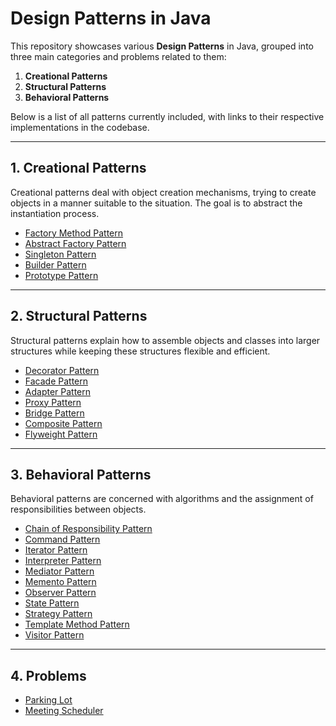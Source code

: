 # Design Patterns in Java

This repository showcases various **Design Patterns** in Java, grouped into three main categories and problems related to them:
1. **Creational Patterns**  
2. **Structural Patterns**  
3. **Behavioral Patterns**

Below is a list of all patterns currently included, with links to their respective implementations in the codebase.

---

## 1. Creational Patterns

Creational patterns deal with object creation mechanisms, trying to create objects in a manner suitable to the situation. The goal is to abstract the instantiation process.

- [Factory Method Pattern](src/main/java/org/vikram/factorymethodpattern) 
- [Abstract Factory Pattern](src/main/java/org/vikram/abstractfactorypattern)
- [Singleton Pattern](src/main/java/org/vikram/singletonpattern)
- [Builder Pattern](src/main/java/org/vikram/builderpattern)   
- [Prototype Pattern](src/main/java/org/vikram/prototypepattern)  

---

## 2. Structural Patterns

Structural patterns explain how to assemble objects and classes into larger structures while keeping these structures flexible and efficient.

- [Decorator Pattern](src/main/java/org/vikram/decoratorpattern)
- [Facade Pattern](src/main/java/org/vikram/facadepattern)  
- [Adapter Pattern](src/main/java/org/vikram/adapterpattern)
- [Proxy Pattern](src/main/java/org/vikram/proxypattern)
- [Bridge Pattern](src/main/java/org/vikram/bridgepattern)  
- [Composite Pattern](src/main/java/org/vikram/compositepattern)  
- [Flyweight Pattern](src/main/java/org/vikram/flyweightpattern)  

---

## 3. Behavioral Patterns

Behavioral patterns are concerned with algorithms and the assignment of responsibilities between objects.

- [Chain of Responsibility Pattern](src/main/java/org/vikram/chainofresponsibilitypattern)  
- [Command Pattern](src/main/java/org/vikram/commandpattern)
- [Iterator Pattern](src/main/java/org/vikram/iteratorpattern)  
- [Interpreter Pattern](src/main/java/org/vikram/interpreterpattern)  
- [Mediator Pattern](src/main/java/org/vikram/mediatorpattern)  
- [Memento Pattern](src/main/java/org/vikram/mementopattern)  
- [Observer Pattern](src/main/java/org/vikram/observerpattern)  
- [State Pattern](src/main/java/org/vikram/statepattern)  
- [Strategy Pattern](src/main/java/org/vikram/strategypattern)  
- [Template Method Pattern](src/main/java/org/vikram/templatemethodpattern)  
- [Visitor Pattern](src/main/java/org/vikram/visitorpattern)

---

## 4. Problems

- [Parking Lot](src/main/java/org/vikram/problems/parkinglot/Main.java)
- [Meeting Scheduler](src/main/java/org/vikram/problems/meetingscheduler/Main.java)

